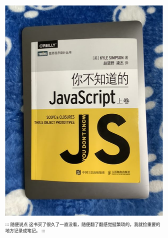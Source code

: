 ![你不知道的js.jpg](../public/cover-img/1.jpg#coverimg)


::: 随便说点
这书买了很久了一直没看，随便翻了翻感觉挺繁琐的，我就捡重要的地方记录成笔记。
:::